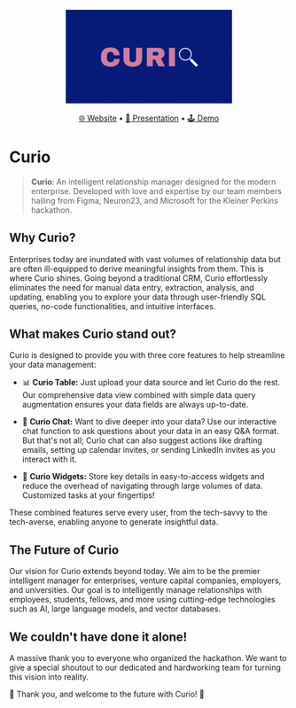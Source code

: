 <p align="center">
  <img src="https://github.com/Curio-IRM/.github/blob/main/profile/curio.png" alt="Curio" width="300">
</p>

<p align="center">
  <a href="https://fellows.kleinerperkins.com/](https://kp-fellows-documents.vercel.app/">🌐 Website</a> •
  <a href="https://fellows.kleinerperkins.com/](https://www.loom.com/share/7b8b3d11cb074de28de8418348f4c0ac">🎥 Presentation</a> •
  <a href="https://www.loom.com/share/143ed397944945c38f69a1a741475d41?sid=a27b6242-2793-45e4-9b8a-a6422e8bbc8a">🕹️ Demo</a>
</p>

# Curio
> **Curio**: An intelligent relationship manager designed for the modern enterprise. Developed with love and expertise by our team members hailing from Figma, Neuron23, and Microsoft for the Kleiner Perkins hackathon.

## Why Curio?
Enterprises today are inundated with vast volumes of relationship data but are often ill-equipped to derive meaningful insights from them. This is where Curio shines. Going beyond a traditional CRM, Curio effortlessly eliminates the need for manual data entry, extraction, analysis, and updating, enabling you to explore your data through user-friendly SQL queries, no-code functionalities, and intuitive interfaces.

## What makes Curio stand out?
Curio is designed to provide you with three core features to help streamline your data management:

- 📊 **Curio Table:** Just upload your data source and let Curio do the rest. Our comprehensive data view combined with simple data query augmentation ensures your data fields are always up-to-date.

- 💬 **Curio Chat:** Want to dive deeper into your data? Use our interactive chat function to ask questions about your data in an easy Q&A format. But that's not all; Curio chat can also suggest actions like drafting emails, setting up calendar invites, or sending LinkedIn invites as you interact with it.

- 📌 **Curio Widgets:** Store key details in easy-to-access widgets and reduce the overhead of navigating through large volumes of data. Customized tasks at your fingertips!

These combined features serve every user, from the tech-savvy to the tech-averse, enabling anyone to generate insightful data.

## The Future of Curio
Our vision for Curio extends beyond today. We aim to be the premier intelligent manager for enterprises, venture capital companies, employers, and universities. Our goal is to intelligently manage relationships with employees, students, fellows, and more using cutting-edge technologies such as AI, large language models, and vector databases.

## We couldn't have done it alone!
A massive thank you to everyone who organized the hackathon. We want to give a special shoutout to our dedicated and hardworking team for turning this vision into reality.

🎉 Thank you, and welcome to the future with Curio! 🎉
